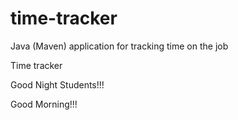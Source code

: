 # time-tracker
Java (Maven) application for tracking time on the job

Time tracker

Good Night Students!!!

Good Morning!!!
